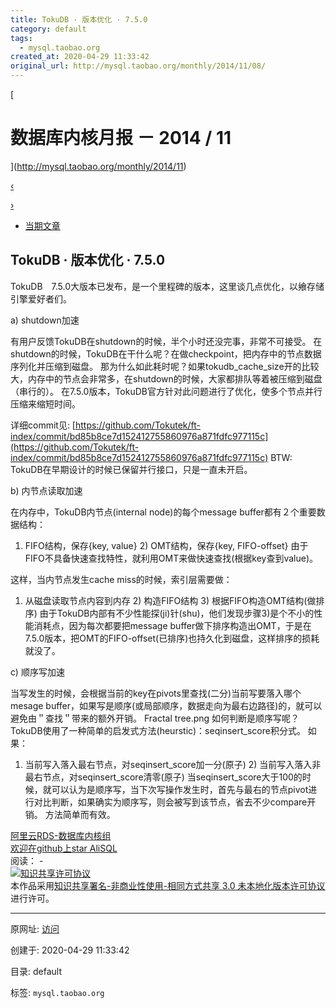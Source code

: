 ```yaml
---
title: TokuDB · 版本优化 · 7.5.0
category: default
tags: 
  - mysql.taobao.org
created_at: 2020-04-29 11:33:42
original_url: http://mysql.taobao.org/monthly/2014/11/08/
---
```


[

# 数据库内核月报 － 2014 / 11

](http://mysql.taobao.org/monthly/2014/11)

[‹](http://mysql.taobao.org/monthly/2014/11/07/)

[›](http://mysql.taobao.org/monthly/2014/11/09/)

*   [当期文章](#)

## TokuDB · 版本优化 · 7.5.0

TokuDB　7.5.0大版本已发布，是一个里程碑的版本，这里谈几点优化，以飨存储引擎爱好者们。

a) shutdown加速

有用户反馈TokuDB在shutdown的时候，半个小时还没完事，非常不可接受。 在shutdown的时候，TokuDB在干什么呢？在做checkpoint，把内存中的节点数据序列化并压缩到磁盘。 那为什么如此耗时呢？如果tokudb\_cache\_size开的比较大，内存中的节点会非常多，在shutdown的时候，大家都排队等着被压缩到磁盘（串行的）。 在7.5.0版本，TokuDB官方针对此问题进行了优化，使多个节点并行压缩来缩短时间。

详细commit见: [https://github.com/Tokutek/ft-index/commit/bd85b8ce7d152412755860976a871fdfc977115c](https://github.com/Tokutek/ft-index/commit/bd85b8ce7d152412755860976a871fdfc977115c) BTW: TokuDB在早期设计的时候已保留并行接口，只是一直未开启。

b) 内节点读取加速

在内存中，TokuDB内节点(internal node)的每个message buffer都有２个重要数据结构：

1) FIFO结构，保存{key, value} 2) OMT结构，保存{key, FIFO-offset} 由于FIFO不具备快速查找特性，就利用OMT来做快速查找(根据key查到value)。

这样，当内节点发生cache miss的时候，索引层需要做：

1) 从磁盘读取节点内容到内存 2) 构造FIFO结构 3) 根据FIFO构造OMT结构(做排序) 由于TokuDB内部有不少性能探(ji)针(shu)，他们发现步骤3)是个不小的性能消耗点，因为每次都要把message buffer做下排序构造出OMT，于是在7.5.0版本，把OMT的FIFO-offset(已排序)也持久化到磁盘，这样排序的损耗就没了。

c) 顺序写加速

当写发生的时候，会根据当前的key在pivots里查找(二分)当前写要落入哪个mesage buffer，如果写是顺序(或局部顺序，数据走向为最右边路径)的，就可以避免由＂查找＂带来的额外开销。 Fractal tree.png 如何判断是顺序写呢？TokuDB使用了一种简单的启发式方法(heurstic)：seqinsert_score积分式。 如果：

1) 当前写入落入最右节点，对seqinsert\_score加一分(原子) 2) 当前写入落入非最右节点，对seqinsert\_score清零(原子) 当seqinsert_score大于100的时候，就可以认为是顺序写，当下次写操作发生时，首先与最右的节点pivot进行对比判断，如果确实为顺序写，则会被写到该节点，省去不少compare开销。 方法简单而有效。

[阿里云RDS-数据库内核组](http://mysql.taobao.org/)  
[欢迎在github上star AliSQL](https://github.com/alibaba/AliSQL)  
阅读： -  
[![知识共享许可协议](assets/1588131222-8232d49bd3e964f917fa8f469ae7c52a.png)](http://creativecommons.org/licenses/by-nc-sa/3.0/)  
本作品采用[知识共享署名-非商业性使用-相同方式共享 3.0 未本地化版本许可协议](http://creativecommons.org/licenses/by-nc-sa/3.0/)进行许可。

---------------------------------------------------


原网址: [访问](http://mysql.taobao.org/monthly/2014/11/08/)

创建于: 2020-04-29 11:33:42

目录: default

标签: `mysql.taobao.org`


